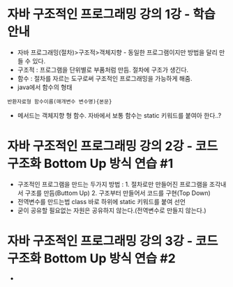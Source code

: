 # 자바 구조적인 프로그래밍 강의 1강 - 학습 안내
* 자바 프로그래밍(절차)>구조적>객체지향  - 동일한 프로그램이지만 방법을 달리 만들 수 있다.
* 구조적 : 프로그램을 단위별로 부품처럼 만듬. 절차에 구조가 생긴다.
* 함수 : 절차를 자르는 도구로써 구조적인 프로그래밍을 가능하게 해줌.
* java에서 함수의 형태
```
반환자료형 함수이름(매개변수 변수명){본문}
```
* 메서드는 객체지향 형 함수. 자바에서 보통 함수는 static 키워드를 붙여아 한다..?

# 자바 구조적인 프로그래밍 강의 2강 - 코드 구조화 Bottom Up 방식 연습 #1
* 구조적인 프로그램을 만드는 두가지 방법 : 1. 절차로만 만들어진 프로그램을 조각내서 구조를 만듬(Buttom Up) 2. 구조부터 만들어서 코드를 구현(Top Down)
* 전역변수를 만드는법 class 바로 하위에 static 키워드를 붙여 선언
* 굳이 공유할 필요없는 자원은 공유하지 않는다.(전역변수로 만들지 않는다.)

# 자바 구조적인 프로그래밍 강의 3강 - 코드 구조화 Bottom Up 방식 연습 #2
* 
